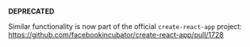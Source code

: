 **DEPRECATED**

Similar functionality is now part of the official `create-react-app` project: https://github.com/facebookincubator/create-react-app/pull/1728
